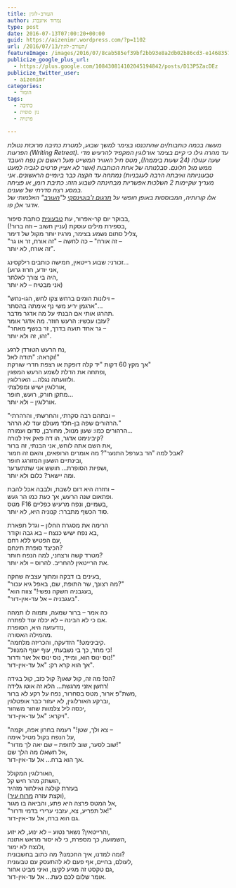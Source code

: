 ```yaml
---
title: העורב-לוגין
author: נמרוד איזנברג
type: post
date: 2016-07-13T07:00:20+00:00
guid: https://aizenimr.wordpress.com/?p=1102
url: /2016/07/13/העורב-לוגין/
featureImage: /images/2016/07/8cab585ef39bf2bb93e8a2db02b86cd3-e1468357229611-150x150.jpg
publicize_google_plus_url:
  - https://plus.google.com/108430814102045194842/posts/D13P5ZacDEz
publicize_twitter_user:
  - aizenimr
categories:
  - הומור
tags:
  - כתיבה
  - נון סופית
  - פרנויה

---
```

_מעשה בכמה כותבות/ים שהתכנסו בצימר למשך שבוע, למטרת כתיבה מרוכזת נטולת הפרעות (Writing Retreat). עד מהרה גילו כי קיים בצימר אורלוגין המקפיד להרעיש מדי שעה עגולה (24 שעות ביממה!), מטס חיל האוויר המשייט מעל ראשם וכן נפח העובד ממש מול חלונם. סבלנותה של אחת הכותבות (אשר לא אציין פרטים לגביה למעט טבעוניותה ואיבתה הרבה לעגבניות) נמתחה עד הקצה כבר ביומיים הראשונים. אני מעריך שקיימות 2 השלכות אפשריות מבחינתה לשבוע הזה: כתיבת רומן, או פציחה במסע רצח סדרתי של שענים.  
אלו קורותיה, המבוססות באופן חופשי על [תרגום ז'בוטינסקי][1] ל"[העורב][2]" האלמותי של אדגר אלן פו._

בבוקר יום קר-אפרור, עת [טבעונית][3] כותבת סיפור,  
בספירת מילים עוסקת (עניין חשוב – וזה ברור!),  
צליל סתום נשמע בצימר, מרגיז יותר מקול של דימר,  
"זה אורח" – כה לחשה – "זה אורח, זר או גר –  
זה אורח, לא יותר".

זכורני: שבוע רייטאין, חמישה כותבים רילקסינג…  
(אני יודע, חרוז גרוע,  
היה בי צורך לאלתר,  
אני מבטיח – לא יותר)

"וילונות הומים ברחש צקו לחש, הגו-נחש –  
ארגמן יריע משי נף אימתה בהסתר"…  
תהרגו אותי אם הבנתי על מה אדגר מדבר.  
עזבו עכשיו: הרעש חוזר. מה אדגר אומר?  
"גר אחד תועה בדרך, זר בנשף מאחר –  
זהו, זה ולא יותר".

נח הרעש הטורדן לרגע,  
וקראה: "תודה לאל!"  
אך מקץ 60 דקות "יד קלה דופקת או רצפת חדרי שורקת"  
ופתחה את הדלת לשמע הרעש המפגין,  
ולזוועתה נגלה… האורלוגין.  
אורלוגין ישיש ומפלצתי,  
מתקן חורק, רועש, חופר…  
אורלוגין – ולא יותר.

"ובתהם רבה סקרתי, והחרשתי, והרהרתי –  
הרהורים שפה בן-חלד מעולם עוד לא הרהר."  
הרהורים כמו: שעון מנוול, מחורבן, סדום ועמורה…  
קיבינימט אדגר, הו דה פאק איז לנורה?  
את השם אתה לוחש, אני הבנתי, זה ברור,  
אבל למה "הד בערפל התנער"? מה אומרים הרופאים, והאם זה חמור?  
ובינתיים השעון המזורגג חופר,  
ושפיות הסופרת&#8230; חושש אני שתתערער,  
ומה יישאר? כלום ולא יותר.

וחזרה היא דום לשבת, ולבבה אכל להבת &#8211;  
ופתאום שנה הרעש, אך כעת כמו הר געש.  
מטס F16 בשמיים, ונפח מרעיש כפליים,  
סוד הכשף מתברר: קנוניה היא, לא יותר.

הרימה את מסגרת החלון &#8211; וגדל תפארת  
בא נפח ישיש כנצח – בא גבה וקודר,  
עם הפטיש ללא רחם,  
הכיצד סופרת תינחם?  
מטרד קשה ורצחני, למה הנפח חותר?  
את הרייטאין להחריב. להרוס &#8211; ולא יותר.

בעינים בו דבקה ומתוך עצביה שחקה,  
"מה רצונך, שר התופת, שם, באפל גיא עכור?"  
"בעגבניה חשקה נפשי!" צווח הוא,  
"בעגבניה – אל עד-אין-דור".

כה אמר – ברור שמעה, ותמוה לו תמהה  
אם כי לא הבינה – לא יכלה עוד לפתרה.  
נזדעזעה היא, הסופרת,  
מהמילה האסורה.  
"קיבינימט!" הזדעקה, והכריזה מלחמה.  
"כי מחר, כך בי נשבעתי, עוף יעוף המנוול!  
נוס ינוס הוא, ומייד, נוס ינוס אל אור ודרור!"  
אך הוא קרא רק: "אל עד-אין-דור".

הס! מה זה, קול שאון? קול כזב, קול בגידה?  
רחשן אזני מרגשת… הלא זה אוטו גלידה!  
משת"פ ארור, מטס בסחרור, נפח על רקע לא ברור,  
וברקע האורלוגין, לא יעזור כבר אופטלגין,  
יכסה ליל צלמוות שחור משחור,  
ויקרא: "אל עד-אין-דור".

"צא ולך, שטן!" רעמה בחרון אפה, וקמה &#8211;  
על הנפח בקול מטיל אימה,  
"שוב לסער, שוב לתופת – שם יאה לך מדור!"  
אל תשאלו מה הלך שם,  
אך הוא ברח… אל עד-אין-דור.

האורלוגין המקולל,  
הושתק מהר חיש קל,  
בעזרת קולגה ואילתור מזהיר  
(וקצת עזרה [מרוח עיר][4]),  
אל המטס פרצה היא פתע, והביאה בו מגור,  
"אל תפריע, צא, עזבני ערירי בדמי ודרור!"  
גם הוא ברח, אל עד-אין-דור.

והרייטאין? נשאר נטוע – לא ינוע, לא יזוע,  
השמועה, כך מספרת, כי לא יסור מראש אתונה,  
ולנצח לא ימור,  
ומה למדנו, איך החכמנו? מה כתוב בחשבונית?  
לעולם, בחיים, אף פעם לא להתעסק עם טבעונית,  
גם טקסט זה מגיע לקיצו, ואיני מביט אחור,  
אומר שלום לכם כעת… אל עד-אין-דור.

 [1]: https://he.wikisource.org/wiki/%D7%94%D7%A2%D7%95%D7%A8%D7%91#.D7.AA.D7.A8.D7.92.D7.95.D7.9D_.D7.96.D7.90.D7.91_.D7.96.27.D7.91.D7.95.D7.98.D7.99.D7.A0.D7.A1.D7.A7.D7.99
 [2]: https://he.wikipedia.org/wiki/%D7%94%D7%A2%D7%95%D7%A8%D7%91_%28%D7%A4%D7%95%D7%90%D7%9E%D7%94%29
 [3]: http://www.yaelfurman.co.il/
 [4]: http://rotemwrites.com/?page_id=119